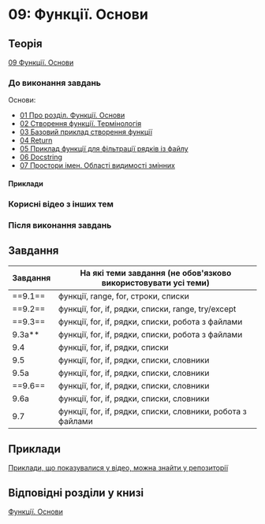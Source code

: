 # 09: Функції. Основи

## Теорія

[09 Функції. Основи](https://youtube.com/playlist?list=PLlwMBlO5_y3RWoXcmUh_h3LqJ8V5tPL3v)

### До виконання завдань

Основи:

* [01 Про розділ. Функції. Основи](https://youtu.be/vPxO3a6cbn0)
* [02 Створення функції. Термінологія](https://youtu.be/kzEJOPz8dRg)
* [03 Базовий приклад створення функції](https://youtu.be/z7g75ndijV0)
* [04 Return](https://youtu.be/bFhKy9Tf2iY)
* [05 Приклад функції для фільтрації рядків із файлу](https://youtu.be/HH2rYK_sK6c)
* [06 Docstring](https://youtu.be/Urld68FzS5k)
* [07 Простори імен. Області видимості змінних](https://youtu.be/Ce-aQVEAbPI)

#### Приклади


### Корисні відео з інших тем


### Після виконання завдань


## Завдання

| Завдання |      На які теми завдання (не обов'язково використовувати усі теми)     |
|---------|------------------------------- |
|  ==9.1==   | функції, range, for, cтроки, списки |
|  ==9.2==   | функції, for, if, рядки, списки, range, try/except |
|  ==9.3==   | функції, for, if, рядки, списки, робота з файлами |
|  9.3a**  | функції, for, if, рядки, списки, робота з файлами |
|  9.4    | функції, for, if, рядки, списки |
|  9.5    | функції, for, if, рядки, списки, словники |
|  9.5a   | функції, for, if, рядки, списки, словники |
|  ==9.6==   | функції, for, if, рядки, списки, словники |
|  9.6a   | функції, for, if, рядки, списки, словники |
|  9.7    | функції, for, if, рядки, списки, словники, робота з файлами |


## Приклади

[Приклади, що показувалися у відео, можна знайти у репозиторії](https://github.com/natenka/pynenguk-examples/tree/main/examples/09_functions)

## Відповідні розділи у книзі

[Функції. Основи](https://pyneng.io/book/09-functions/)

